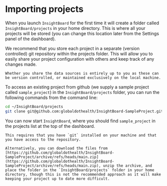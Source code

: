 # Importing projects

When you launch `InsightBoard` for the first time it will create a folder called `InsightBoard/projects` in your home directory. This is where all your projects will be stored (you can change this location later from the Settings panel of the dashboard).

We recommend that you store each project in a separate (version controlled) git repository within the projects folder. This will allow you to easily share your project configuration with others and keep track of any changes made.

```{note}
Whether you share the data sources is entirely up to you as these can be version controlled, or maintained exclusively on the local machine.
```

To access an existing project from github (we supply a sample project called `sample_project`) in the `InsightBoard/projects` folder, you can run the following commands from the command line:

```bash
cd ~/InsightBoard/projects
git clone git@github.com:globaldothealth/InsightBoard-SampleProject.git sample_project
```

You can now start `InsightBoard`, where you should find `sample_project` in the projects list at the top of the dashboard.

```{note}
This requires that you have `git` installed on your machine and that you have access to the repository.

Alternatively, you can download the files from [https://github.com/globaldothealth/InsightBoard-SampleProject/archive/refs/heads/main.zip](https://github.com/globaldothealth/InsightBoard-SampleProject/archive/refs/heads/main.zip), unzip the archive, and place the folder in the `InsightBoard/projects` folder in your home directory, though this is not the recommended approach as it will make keeping your project up to date more difficult.
```
